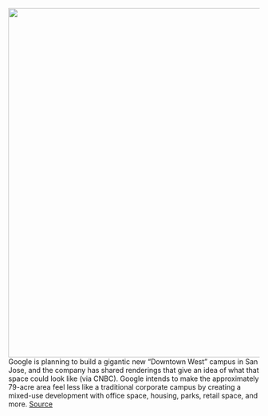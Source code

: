 <img src='https://cdn.vox-cdn.com/thumbor/JIamEz7vdGY1LZv0cdKJPEkxxdM=/0x0:1024x576/1200x800/filters:focal(431x207:593x369)/cdn.vox-cdn.com/uploads/chorus_image/image/67604805/fVqGMEj8Yvvajhj6SqHF9HKKIraBP_VI.0.jpg' width='700px' /><br/>
Google is planning to build a gigantic new “Downtown West” campus in San Jose, and the company has shared renderings that give an idea of what that space could look like (via CNBC). Google intends to make the approximately 79-acre area feel less like a traditional corporate campus by creating a mixed-use development with office space, housing, parks, retail space, and more.
<a href='https://www.theverge.com/2020/10/8/21508416/google-gigantic-san-jose-campus-downtown-west'> Source <a/>